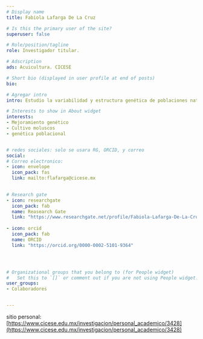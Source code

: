 ```yaml
---
# Display name
title: Fabiola Lafarga De La Cruz

# Is this the primary user of the site?
superuser: false

# Role/position/tagline
role: Investigador titular. 

# Adscription
ads: Acuicultura. CICESE

# Short bio (displayed in user profile at end of posts)
bio: 

# Agregar intro
intro: Estudio la variabilidad y estructura genética de poblaciones naturales y de cultivo de organismos acuáticos para establecer programas de crianza selectiva y mejoramiento genético.

# Interests to show in About widget
interests: 
- Mejoramiento genético
- Cultivo moluscos
- genética poblacional


# redes sociales: solo se usara RG, ORCID, y correo
social:
# Correo electronico:
- icon: envelope
  icon_pack: fas
  link: mailto:flafarga@cicese.mx

  
# Research gate
- icon: researchgate
  icon_pack: fab
  name: Reasearch Gate
  link: "https://www.researchgate.net/profile/Fabiola-Lafarga-De-La-Cruz"
  
- icon: orcid
  icon_pack: fab
  name: ORCID
  link: "https://orcid.org/0000-0002-5101-9364"




# Organizational groups that you belong to (for People widget)
#   Set this to `[]` or comment out if you are not using People widget.
user_groups:
- Colaboradores


---
```




sitio personal: [https://www.cicese.edu.mx/investigacion/personal_academico/3428](https://www.cicese.edu.mx/investigacion/personal_academico/3428)
